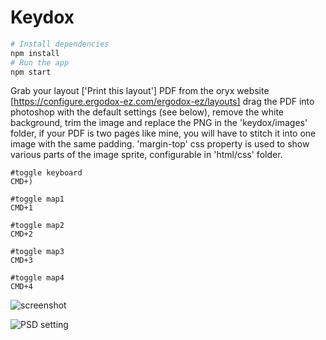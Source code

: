 # Keydox

```bash
# Install dependencies
npm install
# Run the app
npm start
```
Grab your layout ['Print this layout'] PDF from the oryx website [https://configure.ergodox-ez.com/ergodox-ez/layouts]
drag the PDF into photoshop with the default settings (see below), remove the white background, trim the image and replace the PNG in the 'keydox/images' folder, if your PDF is two pages like mine, you will have to stitch it into one image with the same padding.
'margin-top' css property is used to show various parts of the image sprite, configurable in 'html/css' folder.
```
#toggle keyboard
CMD+)

#toggle map1
CMD+1

#toggle map2
CMD+2

#toggle map3
CMD+3

#toggle map4
CMD+4
```
![screenshot](https://user-images.githubusercontent.com/1423413/74104287-d1c05d80-4b85-11ea-84f0-c19227b0fc9a.png)

![PSD setting](https://user-images.githubusercontent.com/1423413/80204632-6d288100-8653-11ea-8c22-ba82a59bb6fc.png)
